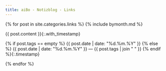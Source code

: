 ```yaml
---
title: aiBo - Notizblog - Links
---
```

{% for post in site.categories.links %}
{% include bymonth.md %}

{{ post.content }}{:.with_timestamp}

{% if post.tags == empty %}
{{ post.date | date: "%d.%m.%Y" }}
{% else %}
{{ post.date | date: "%d.%m.%Y" }}  —  {{ post.tags | join " " }}
{% endif %}{:.timestamp}

{% endfor %}
